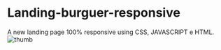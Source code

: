 # Landing-burguer-responsive
A new landing page 100% responsive using CSS, JAVASCRIPT e HTML. 
![thumb](https://user-images.githubusercontent.com/119711762/210153410-55793cd2-cfd5-442c-9064-969856a568a7.jpg)
